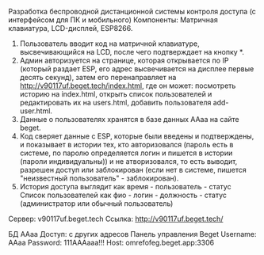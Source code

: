 Разработка беспроводной дистанционной системы контроля доступа (с интерфейсом для ПК и мобильного)
Компоненты: Матричная клавиатура, LCD-дисплей, ESP8266.
1. Пользователь вводит код на матричной клавиатуре, высвечивающийся на LCD, после чего подтверждает на кнопку *.
2. Админ авторизуется на странице, которая открывается по IP (который раздает ESP, его адрес высвечивается на дисплее первые десять секунд), затем его перенаправляет на http://v90117uf.beget.tech/index.html, где он может: посмотреть историю на index.html, открыть список пользователей и редактировать их на users.html, добавить пользователя add-user.html.
3. Данные о пользователях хранятся в базе данных AAaa на сайте beget. 
4. Код сверяет данные с ESP, которые были введены и подтверждены, и показывает в истории тех, кто авторизовался (пароль есть в системе, по паролю определяется логин и пишется в истории (пароли индивидуальны)) и не атворизовался, то есть выводит, разрешен доступ или заблокирован (если нет в системе, пишется "неизвестный пользователь" - заблокирован).
5. История доступа выглядит как время - пользователь - статус
Список пользователей как фио - логин - должность - статус (администратор или обычный пользователь)

Сервер:
v90117uf.beget.tech
Ссылка: http://v90117uf.beget.tech/

БД AAaa
Доступ:
с других адресов
Панель управления Beget
Username:
AAaa
Password:
111AAAaaa!!!
Host:
omrefofeg.beget.app:3306
